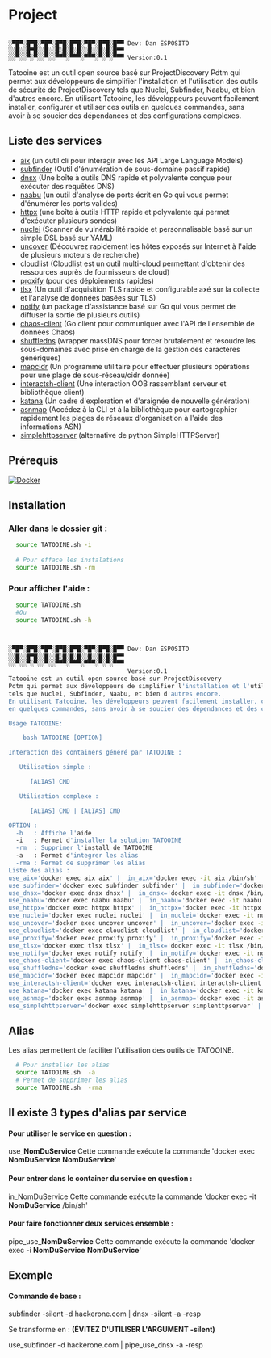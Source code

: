 # Project
```

░▀█▀░█▀█░▀█▀░█▀█░█▀█░▀█▀░█▀█░█▀▀ Dev: Dan ESPOSITO
░░█░░█▀█░░█░░█░█░█░█░░█░░█░█░█▀▀
░░▀░░▀░▀░░▀░░▀▀▀░▀▀▀░▀▀▀░▀░▀░▀▀▀ Version:0.1

```
Tatooine est un outil open source basé sur ProjectDiscovery
Pdtm qui permet aux développeurs de simplifier l'installation et l'utilisation des outils de sécurité de ProjectDiscovery
tels que Nuclei, Subfinder, Naabu, et bien d'autres encore.
En utilisant Tatooine, les développeurs peuvent facilement installer, configurer et utiliser ces outils
en quelques commandes, sans avoir à se soucier des dépendances et des configurations complexes.

## Liste des services

-  [aix](https://github.com/projectdiscovery/aix) (un outil cli pour interagir avec les API Large Language Models)
-  [subfinder](https://github.com/projectdiscovery/subfinder) (Outil d'énumération de sous-domaine passif rapide)
-  [dnsx](https://github.com/projectdiscovery/dnsx) (Une boîte à outils DNS rapide et polyvalente conçue pour exécuter des requêtes DNS)
-  [naabu](https://github.com/projectdiscovery/naabu) (un outil d'analyse de ports écrit en Go qui vous permet d'énumérer les ports valides)
-  [httpx](https://github.com/projectdiscovery/httpx) (une boîte à outils HTTP rapide et polyvalente qui permet d'exécuter plusieurs sondes)
-  [nuclei](https://github.com/projectdiscovery/nuclei) (Scanner de vulnérabilité rapide et personnalisable basé sur un simple DSL basé sur YAML)
-  [uncover](https://github.com/projectdiscovery/uncover) (Découvrez rapidement les hôtes exposés sur Internet à l'aide de plusieurs moteurs de recherche)
-  [cloudlist](https://github.com/projectdiscovery/cloudlist) (Cloudlist est un outil multi-cloud permettant d'obtenir des ressources auprès de fournisseurs de cloud)
-  [proxify](https://github.com/projectdiscovery/proxify) (pour des déploiements rapides)
-  [tlsx](https://github.com/projectdiscovery/tlsx) (Un outil d'acquisition TLS rapide et configurable axé sur la collecte et l'analyse de données basées sur TLS)
-  [notify](https://github.com/projectdiscovery/notify) (un package d'assistance basé sur Go qui vous permet de diffuser la sortie de plusieurs outils)
-  [chaos-client](https://github.com/projectdiscovery/chaos-client) (Go client pour communiquer avec l'API de l'ensemble de données Chaos)
-  [shuffledns](https://github.com/projectdiscovery/shuffledns) (wrapper massDNS pour forcer brutalement et résoudre les sous-domaines avec prise en charge de la gestion des caractères génériques)
-  [mapcidr](https://github.com/projectdiscovery/mapcidr) (Un programme utilitaire pour effectuer plusieurs opérations pour une plage de sous-réseau/cidr donnée)
-  [interactsh-client](https://github.com/projectdiscovery/interactsh) (Une interaction OOB rassemblant serveur et bibliothèque client)
-  [katana](https://github.com/projectdiscovery/katana) (Un cadre d'exploration et d'araignée de nouvelle génération)
-  [asnmap](https://github.com/projectdiscovery/asnmap) (Accédez à la CLI et à la bibliothèque pour cartographier rapidement les plages de réseaux d'organisation à l'aide des informations ASN)
-  [simplehttpserver](https://github.com/projectdiscovery/simplehttpserver) (alternative de python SimpleHTTPServer)

## Prérequis
[![Docker](https://img.shields.io/badge/Docker-Version%20%3A%2023.0.1-informational)](https://docs.docker.com/engine/install/)

## Installation

### Aller dans le dossier git :

```bash
  source TATOOINE.sh -i
  
  # Pour efface les instalations
  source TATOOINE.sh -rm
```
### Pour afficher l'aide :
```bash
  source TATOOINE.sh
  #Ou
  source TATOOINE.sh -h



░▀█▀░█▀█░▀█▀░█▀█░█▀█░▀█▀░█▀█░█▀▀ Dev: Dan ESPOSITO
░░█░░█▀█░░█░░█░█░█░█░░█░░█░█░█▀▀
░░▀░░▀░▀░░▀░░▀▀▀░▀▀▀░▀▀▀░▀░▀░▀▀▀
                                 Version:0.1
Tatooine est un outil open source basé sur ProjectDiscovery
Pdtm qui permet aux développeurs de simplifier l'installation et l'utilisation des outils de sécurité de ProjectDiscovery
tels que Nuclei, Subfinder, Naabu, et bien d'autres encore.
En utilisant Tatooine, les développeurs peuvent facilement installer, configurer et utiliser ces outils
en quelques commandes, sans avoir à se soucier des dépendances et des configurations complexes.

Usage TATOOINE:

    bash TATOOINE [OPTION]

Interaction des containers généré par TATOOINE :

   Utilisation simple :

      [ALIAS] CMD

   Utilisation complexe :

      [ALIAS] CMD | [ALIAS] CMD

OPTION :
  -h   : Affiche l'aide
  -i   : Permet d'installer la solution TATOOINE
  -rm  : Supprimer l'install de TATOOINE
  -a   : Permet d'integrer les alias
  -rma : Permet de supprimer les alias
Liste des alias :
use_aix='docker exec aix aix' |  in_aix='docker exec -it aix /bin/sh' | pipe_use_aix='docker exec -i aix aix'
use_subfinder='docker exec subfinder subfinder' |  in_subfinder='docker exec -it subfinder /bin/sh' | pipe_use_subfinder='docker exec -i subfinder subfinder'
use_dnsx='docker exec dnsx dnsx' |  in_dnsx='docker exec -it dnsx /bin/sh' | pipe_use_dnsx='docker exec -i dnsx dnsx'
use_naabu='docker exec naabu naabu' |  in_naabu='docker exec -it naabu /bin/sh' | pipe_use_naabu='docker exec -i naabu naabu'
use_httpx='docker exec httpx httpx' |  in_httpx='docker exec -it httpx /bin/sh' | pipe_use_httpx='docker exec -i httpx httpx'
use_nuclei='docker exec nuclei nuclei' |  in_nuclei='docker exec -it nuclei /bin/sh' | pipe_use_nuclei='docker exec -i nuclei nuclei'
use_uncover='docker exec uncover uncover' |  in_uncover='docker exec -it uncover /bin/sh' | pipe_use_uncover='docker exec -i uncover uncover'
use_cloudlist='docker exec cloudlist cloudlist' |  in_cloudlist='docker exec -it cloudlist /bin/sh' | pipe_use_cloudlist='docker exec -i cloudlist cloudlist'
use_proxify='docker exec proxify proxify' |  in_proxify='docker exec -it proxify /bin/sh' | pipe_use_proxify='docker exec -i proxify proxify'
use_tlsx='docker exec tlsx tlsx' |  in_tlsx='docker exec -it tlsx /bin/sh' | pipe_use_tlsx='docker exec -i tlsx tlsx'
use_notify='docker exec notify notify' |  in_notify='docker exec -it notify /bin/sh' | pipe_use_notify='docker exec -i notify notify'
use_chaos-client='docker exec chaos-client chaos-client' |  in_chaos-client='docker exec -it chaos-client /bin/sh' | pipe_use_chaos-client='docker exec -i chaos-client chaos-client'
use_shuffledns='docker exec shuffledns shuffledns' |  in_shuffledns='docker exec -it shuffledns /bin/sh' | pipe_use_shuffledns='docker exec -i shuffledns shuffledns'
use_mapcidr='docker exec mapcidr mapcidr' |  in_mapcidr='docker exec -it mapcidr /bin/sh' | pipe_use_mapcidr='docker exec -i mapcidr mapcidr'
use_interactsh-client='docker exec interactsh-client interactsh-client' |  in_interactsh-client='docker exec -it interactsh-client /bin/sh' | pipe_use_interactsh-client='docker exec -i interactsh-client interactsh-client'
use_katana='docker exec katana katana' |  in_katana='docker exec -it katana /bin/sh' | pipe_use_katana='docker exec -i katana katana'
use_asnmap='docker exec asnmap asnmap' |  in_asnmap='docker exec -it asnmap /bin/sh' | pipe_use_asnmap='docker exec -i asnmap asnmap'
use_simplehttpserver='docker exec simplehttpserver simplehttpserver' |  in_simplehttpserver='docker exec -it simplehttpserver /bin/sh' | pipe_use_simplehttpserver='docker exec -i simplehttpserver simplehttpserver'
```

## Alias

Les alias permettent de faciliter l'utilisation des outils de TATOOINE.

```bash
  # Pour installer les alias
  source TATOOINE.sh  -a
  # Permet de supprimer les alias
  source TATOOINE.sh  -rma
```
## Il existe 3 types d'alias par service

#### Pour utiliser le service en question :

use_**NomDuService** Cette commande exécute la commande 'docker exec **NomDuService** **NomDuService**'

#### Pour entrer dans le container du service en question :

in_NomDuService Cette commande exécute la commande 'docker exec -it **NomDuService** /bin/sh'

#### Pour faire fonctionner deux services ensemble :

pipe_use_**NomDuService** Cette commande exécute la commande 'docker exec -i **NomDuService** **NomDuService**'


## Exemple

#### Commande de base :

subfinder -silent -d hackerone.com | dnsx -silent -a -resp

Se transforme en :   **(ÉVITEZ D'UTILISER L'ARGUMENT -silent)**

use_subfinder -d hackerone.com | pipe_use_dnsx  -a -resp


